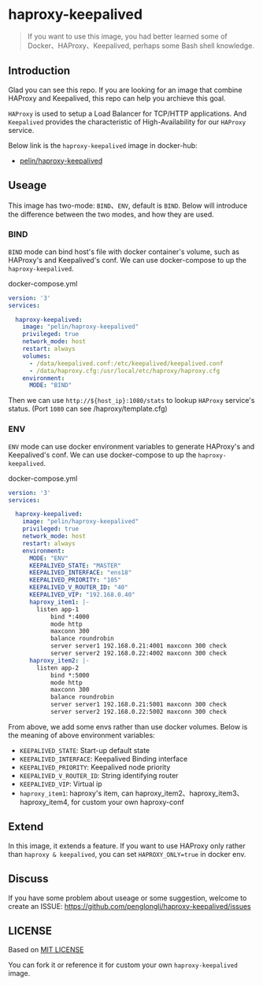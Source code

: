 # haproxy-keepalived
> If you want to use this image, you had better learned some of Docker、HAProxy、Keepalived, perhaps some Bash shell knowledge.

## Introduction
Glad you can see this repo. If you are looking for an image that combine HAProxy and Keepalived, this repo can help you archieve this goal. 

`HAProxy` is used to setup a Load Balancer for TCP/HTTP applications. And `Keepalived` provides the characteristic of High-Availability for our `HAProxy` service.

Below link is the `haproxy-keepalived` image in docker-hub:
- [pelin/haproxy-keepalived](https://hub.docker.com/r/pelin/haproxy-keepalived/)

## Useage
This image has two-mode: `BIND`、`ENV`, default is `BIND`. Below will introduce the difference between the two modes, and how they are used.

### BIND
`BIND` mode can bind host's file with docker container's volume, such as HAProxy's and Keepalived's conf.
We can use docker-compose to up the `haproxy-keepalived`.

docker-compose.yml
```yml
version: '3'
services:

  haproxy-keepalived:
    image: "pelin/haproxy-keepalived"
    privileged: true
    network_mode: host
    restart: always
    volumes:
      - /data/keepalived.conf:/etc/keepalived/keepalived.conf
      - /data/haproxy.cfg:/usr/local/etc/haproxy/haproxy.cfg
    environment:
      MODE: "BIND"
```
Then we can use `http://${host_ip}:1080/stats` to lookup `HAProxy` service's status.
(Port `1080` can see /haproxy/template.cfg)

### ENV
`ENV` mode can use docker environment variables to generate HAProxy's and Keepalived's conf.
We can use docker-compose to up the `haproxy-keepalived`.

docker-compose.yml
```yml
version: '3'
services:

  haproxy-keepalived:
    image: "pelin/haproxy-keepalived"
    privileged: true
    network_mode: host
    restart: always
    environment:
      MODE: "ENV"
      KEEPALIVED_STATE: "MASTER"
      KEEPALIVED_INTERFACE: "ens18"
      KEEPALIVED_PRIORITY: "105"
      KEEPALIVED_V_ROUTER_ID: "40"
      KEEPALIVED_VIP: "192.168.0.40"
      haproxy_item1: |-
        listen app-1
            bind *:4000
            mode http
            maxconn 300
            balance roundrobin
            server server1 192.168.0.21:4001 maxconn 300 check
            server server2 192.168.0.22:4002 maxconn 300 check
      haproxy_item2: |-
        listen app-2
            bind *:5000
            mode http
            maxconn 300
            balance roundrobin
            server server1 192.168.0.21:5001 maxconn 300 check
            server server2 192.168.0.22:5002 maxconn 300 check
```
From above, we add some envs rather than use docker volumes. Below is the meaning of above environment variables:
- `KEEPALIVED_STATE`: Start-up default state
- `KEEPALIVED_INTERFACE`: Keepalived Binding interface
- `KEEPALIVED_PRIORITY`: Keepalived node priority
- `KEEPALIVED_V_ROUTER_ID`: String identifying router
- `KEEPALIVED_VIP`: Virtual ip
- `haproxy_item1`: haproxy's item, can haproxy_item2、haproxy_item3、haproxy_item4, for custom your own haproxy-conf

## Extend
In this image, it extends a feature. If you want to use HAProxy only rather than `haproxy & keepalived`, you can set `HAPROXY_ONLY=true` in docker env.

## Discuss
If you have some problem about useage or some suggestion, welcome to create an ISSUE: https://github.com/penglongli/haproxy-keepalived/issues

## LICENSE
Based on [MIT LICENSE](https://github.com/penglongli/haproxy-keepalived/blob/master/LICENSE)

You can fork it or reference it for custom your own `haproxy-keepalived` image.
